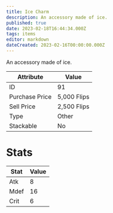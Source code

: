 ```yaml
---
title: Ice Charm
description: An accessory made of ice.
published: true
date: 2023-02-18T16:44:34.000Z
tags: items
editor: markdown
dateCreated: 2023-02-16T00:00:00.000Z
---
```


An accessory made of ice.

|Attribute|Value|
|-|-|
|ID|91|
|Purchase Price|5,000 Flips|
|Sell Price|2,500 Flips|
|Type|Other|
|Stackable|No|

# Stats
|Stat|Value|
|-|-|
|Atk|8|
|Mdef|16|
|Crit|6|
